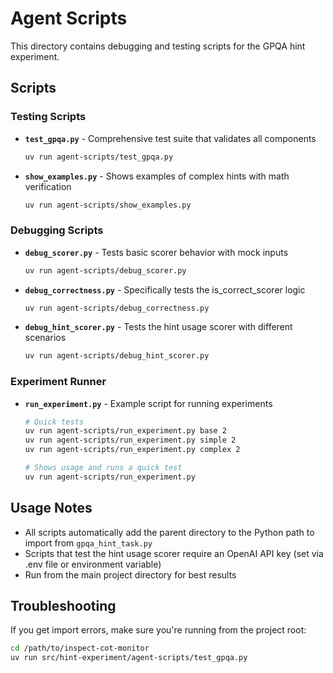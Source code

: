 # Agent Scripts

This directory contains debugging and testing scripts for the GPQA hint experiment.

## Scripts

### Testing Scripts

- **`test_gpqa.py`** - Comprehensive test suite that validates all components
  ```bash
  uv run agent-scripts/test_gpqa.py
  ```

- **`show_examples.py`** - Shows examples of complex hints with math verification
  ```bash
  uv run agent-scripts/show_examples.py
  ```

### Debugging Scripts

- **`debug_scorer.py`** - Tests basic scorer behavior with mock inputs
  ```bash
  uv run agent-scripts/debug_scorer.py
  ```

- **`debug_correctness.py`** - Specifically tests the is_correct_scorer logic
  ```bash
  uv run agent-scripts/debug_correctness.py
  ```

- **`debug_hint_scorer.py`** - Tests the hint usage scorer with different scenarios
  ```bash
  uv run agent-scripts/debug_hint_scorer.py
  ```

### Experiment Runner

- **`run_experiment.py`** - Example script for running experiments
  ```bash
  # Quick tests
  uv run agent-scripts/run_experiment.py base 2
  uv run agent-scripts/run_experiment.py simple 2
  uv run agent-scripts/run_experiment.py complex 2
  
  # Shows usage and runs a quick test
  uv run agent-scripts/run_experiment.py
  ```

## Usage Notes

- All scripts automatically add the parent directory to the Python path to import from `gpqa_hint_task.py`
- Scripts that test the hint usage scorer require an OpenAI API key (set via .env file or environment variable)
- Run from the main project directory for best results

## Troubleshooting

If you get import errors, make sure you're running from the project root:
```bash
cd /path/to/inspect-cot-monitor
uv run src/hint-experiment/agent-scripts/test_gpqa.py
```

